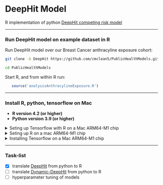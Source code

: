 # DeepHit Model
R implementation of python [DeepHit competing risk model](https://github.com/cmclean5/PublicHealthModels/issues/1)

---

### Run DeepHit model on example dataset in R

Run DeepHit model over our Breast Cancer anthracyline exposure cohort:

```bash
git clone -b DeepHit https://github.com/cmclean5/PublicHealthModels.git
```

```bash
cd PublicHealthModels
```

Start R, and from within R run:

```R
   source('analysisAnthracylineExposure.R')
```

---

### Install R, python, tensorflow on Mac

- **R      version 4.2 (or higher)**
- **Python version 3.9 (or higher)**

<details>

<summary>Seting up Tensorflow with R on a Mac ARM64-M1 chip </summary>

### .bashrc file

environment variables to define in .bashrc file to set-up R (4.2), python (3.9)   

```bash
   ##TERMINAL SETTINGS and Terminal Aliases
   ##change to Unix HOME area
   export HOME=/Users/cmclean

   ## set JAVA_HOME for ARM64-based M1
   export JAVA_HOME="/Library/Java/JavaVirtualMachines/zulu-17.jdk/Contents/Home"

   ## requied environment variables for,
   ## brew/minforge installation of tensorflow
   export GRPC_PYTHON_BUILD_SYSTEM_OPENSSL=1
   export GRPC_PYTHON_BUILD_SYSTEM_ZLIB=1

   ## GSL environment variables setup
   export GSL_HOME="/opt/homebrew/Cellar/gsl/2.7.1"
   export GSL_CFLAGS="${GSL_HOME}/include"
   export GSL_LIBS="${GSL_HOME}/lib"
   export GSL_CONFIG="${GSL_HOME}/bin/gsl-config"
   export PATH="${GSL_HOME}/bin:${PATH}"
   export LD_LIBRARY_PATH="${LD_LIBRARY_PATH}:${GSL_HOME}/lib"

   ## openblas environment variable setup
   ## For compilers to find openblas you may need to set:
   export BLAS_HOME="/opt/homebrew/opt/openblas"
   export BLAS_CFLAGS="${BLAS_HOME}/include"
   export BLAS_LIBS="${BLAS_HOME}/lib"
   export LD_LIBRARY_PATH="${LD_LIBRARY_PATH}:${BLAS_HOME}/lib"

   ## lapack environment variable setup
   ## For compilers to find lapack you may need to set:
   export LAPACK_HOME="/opt/homebrew/opt/lapack"
   export LAPACK_CFLAGS="${LAPACK_HOME}/include"
   export LAPACK_LIBS="${LAPACK_HOME}/lib"
   export LD_LIBRARY_PATH="${LD_LIBRARY_PATH}:${LAPACK_HOME}/lib"

   ## what is my python set-up?
   ## 1) I have ARM64-based M1 chip python 3.9 setup, using brew
   ## 2) I have ARM64-based M1 chip python 3.9 setup, using miniforge

   #export my_py_setup="brew_9" ## for brew      python 3.9 installation
   export my_py_setup="mini_9" ## for miniforge python 3.9 installation

   if [ "$my_py_setup" == "brew_9" ] || [ "$my_py_setup" == "brew_10" ]; then

       ##-----------------------------------
       ## macs ARM64-based M1 chip python setup using brew
       ##-----------------------------------
    
       ## set the python version to 3.9
       if [ "$my_py_setup" == "brew_9" ]; then
           #export py_ver=python@3.9        
           export py_ver=3.9
       fi

       ## set the python version to 3.10
       if [ "$my_py_setup" == "brew_10" ]; then
           #export py_ver=python@3.10
           export py_ver=3.10        
       fi
        
       ## export paths
       PATH="/opt/homebrew/opt/python@${py_ver}/bin:$PATH"         ## path to python
       PATH="/Users/cmclean/Library/Python/${py_ver}/bin:$PATH"    ## path to pip3 and virtualenv
       export PATH

       ##-----------------------------------
       ## macs ARM64-based M1 chip python 3.9 setup, using brew
       ##-----------------------------------
       export PYTHONPATH="$PYTHONPATH:/opt/homebrew/opt/python@${py_ver}/bin/python3"
       export PYTHONSTARTUP=".pythonstartup.py"
       export WORKON_HOME=$HOME/.virtualenvs
       export PROJECT_HOME=$HOME/projects
       export VIRTUALENVWRAPPER_PYTHON=`which python3`
       export VIRTUALENVWRAPPER_VIRTUALENV=`which virtualenv`
       source `which virtualenvwrapper.sh`
       export LDFLAGS="-L/opt/homebrew/opt/${py_ver}/lib"
       export PKG_CONFIG_PATH="/opt/homebrew/opt/${py_ver}/lib/pkgconfig"

    ## install tensorflow for apple M1
    ## python3 -m pip install --upgrade tensorflow-macos
    ## work around for matlibplot lib
    function frameworkpython {
        if [[ ! -z "$VIRTUALENV" ]]; then
            PYTHONHOME=$VIRTUALENV $VIRTUALENVWRAPPER_PYTHON "$@"
        else
            $VIRTUALENVWRAPPER_PYTHON "$@"
        fi
    }

    echo ": python $py_ver setup using brew"
    
fi

if [ "$my_py_setup" == "mini_9" ]; then

    ##-----------------------------------
    ## macs ARM64-based M1 chip python setup using miniforge
    ##-----------------------------------
    
    ## requied environment variables for,
    ## minforge installation of tensorflow
    #export GRPC_PYTHON_BUILD_SYSTEM_OPENSSL=1
    #export GRPC_PYTHON_BUILD_SYSTEM_ZLIB=1

    ## init bash shell for miniforge
    source ${HOME}/SCRIPTS/UTILITIES/conda_init.sh

    ## start our shell without conda base environment activated
    conda deactivate
    
    ##-----------------------------------
    ## which python to use for reticulate in R
    ##-----------------------------------
    export RETICULATE_PYTHON="/opt/homebrew/Caskroom/miniforge/base/envs/r-reticulate/bin/python3"

    echo ": python 3.9 setup using miniforge"
    
fi
    
##-----------------------------------

##-----------------------------------
## R setup
##-----------------------------------
## Keep an eye for updates at: https://mac.r-project.org/
## Refs:
## [1] https://mac.r-project.org/tools/
## [2] https://www.r-bloggers.com/2021/02/fully-native-m1-apple-silicon-r-setup/
## [3] https://colinfay.me/r-installation-administration/installing-r-under-macos.html
## [4] https://cran.r-project.org/bin/macosx/

#export my_r_setup="x84_64" ## R 4.1 intel    x84_64 setup
export my_r_setup="arm_64" ## R 4.2 apple M1 arm_64 setup       

if [ "$my_r_setup" == "x84_64" ]; then

    ## gfortran for R (intel)
    PATH="/usr/local/gfortran/bin:$PATH"
    PATH="/usr/local/tcl-tk/8.6.12/bin:$PATH"
    export TCLTK_LIBS="/usr/local/tcl-tk/8.6.12/lib"
    export TCLTK_CPPFLAGS="/usr/local/tcl-tk/8.6.12/include"
    PATH="/Library/Frameworks/R.framework/Versions/4.1/Resources/bin:$PATH"
    export PATH

    ## location to where R installs packages
    export R_LIBS_USER="$HOME/.R/R-4.1/library"

    echo ": R 4.1 setup for mac intel x84_64"

    ##-----------------------------------------------------
    ## Make use of this new BLAS library:
    ## [5] https://pat-s.me/transitioning-from-x86-to-arm64-on-macos-experiences-of-an-r-user/
    ## 1) cd /Library/Frameworks/R.framework/Resources/lib/
    ## create a symbolic link pointing libRblas.dylib to the optimized BLAS implementation
    ## 2) ln -s -i -v libRblas.vecLib.dylib libRblas.dylib
    ## If you ever want to revert this, do
    ## 1) cd /Library/Frameworks/R.framework/Resources/lib/
    ## 2) ln -s -i -v libRblas.0.dylib libRblas.dylib
    ##-----------------------------------------------------
    
fi

if [ "$my_r_setup" == "arm_64" ]; then    

    ## gfortran for R (arm64)
    ## https://mac.r-project.org/
    ## wget https://mac.r-project.org/monterey/R-devel/arm64/R-devel.tar.gz
    ## tar fvxz R*.tar.gz -C /
    PATH="/opt/R/arm64/gfortran/bin:$PATH"
    PATH="/Library/Frameworks/R.framework/Versions/4.2-arm64/Resources/bin:$PATH"
    export TCLTK_LIBS="/opt/R/arm64/tcl-tk/8.6.12/lib"
    export TCLTK_CPPFLAGS="/opt/R/arm64/tcl-tk/8.6.12/include"
    export PATH

    ## location to where R installs packages
    export R_LIBS_USER="$HOME/.R/R-4.2.0/library"
```
</details>


<details>

<summary>Seting up R on a mac ARM64-M1 chip </summary>

### Installing R version 4.2 (or higher)

The easiest way is to install R on Mac is through [CRAN](https://cran.r-project.org) by going to the CRAN downloads page and following the links For Apple silicon (M1/M2) Macs. The next step is to click on the "R-4.3.1-arm64.pkg" (or newer version) file to begin the installation.

### Installing RStudio

To download RStudio, go to the [RStudio downloads page](https://posit.co/download/rstudio-desktop/#download) and get the .dmg for Mac OS, remember to keep default installation options.

### R packages to install for tensorflow

Start R from bash or RStudio

```R
install.packages("base64enc")
install.packages("reticulate")
install.packages("keras")
install.packages("tensorflow")
```

### Note install tensorflow and keras in R, might have to download & install manually
```bash
cd ~/Downloads
wget https://www.stats.bris.ac.uk/R/bin/macosx/big-sur-arm64/contrib/4.2/tensorflow_2.7.0.tgz
R CMD INSTALL tensorflow_2.7.0.tgz
wget https://www.stats.bris.ac.uk/R/bin/macosx/big-sur-arm64/contrib/4.2/keras_2.7.0.tgz
R CMD INSTALL keras_2.7.0.tgz
```

</details>



<details>

<summary>Installing Tensorflow on a Mac ARM64-M1 chip </summary>

### install miniforge via brew

```bash   
arch -arm64 brew install miniforge
```

### (1) create a new environment called r-reticulate
```bash
 conda create --name r-reticulate python=3.9
```

You'll find this environment create in 
```bash
/opt/homebrew/Caskroom/miniforge/base/envs/r-reticulate
```

### (2) to activate conda, first init it
```bash
source conda_init.sh
```
Where the `conda_init.sh` script is:
```bash
#!/bin/bash

# >>> conda initialize >>>
# !! Contents within this block are managed by 'conda init' !!
__conda_setup="$('/opt/homebrew/Caskroom/miniforge/base/bin/conda' 'shell.bash' 'hook' 2> /dev/null)"
if [ $? -eq 0 ]; then
    eval "$__conda_setup"
else
    if [ -f "/opt/homebrew/Caskroom/miniforge/base/etc/profile.d/conda.sh" ]; then
        . "/opt/homebrew/Caskroom/miniforge/base/etc/profile.d/conda.sh"
    else
        export PATH="/opt/homebrew/Caskroom/miniforge/base/bin:$PATH"
    fi
fi
unset __conda_setup
# <<< conda initialize <<<
```

### (3) now can activate our environment
```bash
conda activate r-reticulate
```

### (4) install packages need for plotting keras model
```bash
 pip install pydot
 arch -arm64 brew install graphviz
```

### (5) install tensorflow
```bash
 conda install -c apple tensorflow-deps
 python -m pip install tensorflow-macos
 python -m pip install tensorflow-metal
 python -m pip install tensorflow-addons
```
### (6) You'll find tensorflow installed at
```bash
/opt/homebrew/Caskroom/miniforge/base/pkgs/
```

</details>

---

### Task-list

- [x] translate [DeepHit](https://github.com/cmclean5/PublicHealthModels/issues/1) from python to R
- [ ] translate [Dynamic-DeepHit](https://github.com/cmclean5/PublicHealthModels/issues/3) from python to R
- [ ] hyperparameter tuning of models
